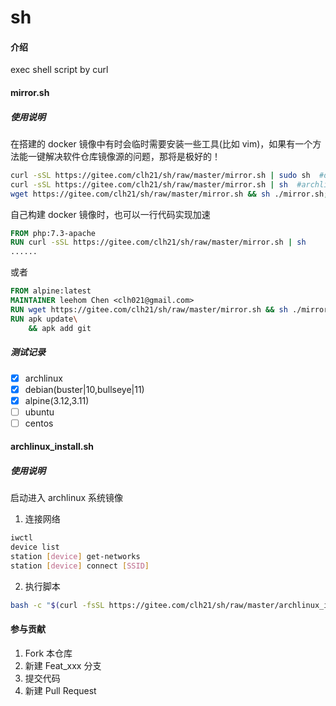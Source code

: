 # sh

#### 介绍
exec shell script by curl

#### mirror.sh

##### 使用说明
在搭建的 docker 镜像中有时会临时需要安装一些工具(比如 vim)，如果有一个方法能一键解决软件仓库镜像源的问题，那将是极好的！

```sh
curl -sSL https://gitee.com/clh21/sh/raw/master/mirror.sh | sudo sh  #debian...
curl -sSL https://gitee.com/clh21/sh/raw/master/mirror.sh | sh  #archlinux...
wget https://gitee.com/clh21/sh/raw/master/mirror.sh && sh ./mirror.sh; rm -f mirror.sh #alpine...
```
自己构建 docker 镜像时，也可以一行代码实现加速
```Dockerfile
FROM php:7.3-apache
RUN curl -sSL https://gitee.com/clh21/sh/raw/master/mirror.sh | sh
......
```
或者

```Dockerfile
FROM alpine:latest
MAINTAINER leehom Chen <clh021@gmail.com>
RUN wget https://gitee.com/clh21/sh/raw/master/mirror.sh && sh ./mirror.sh; rm -f mirror.sh
RUN apk update\
    && apk add git
```
##### 测试记录
- [x] archlinux
- [x] debian(buster|10,bullseye|11)
- [x] alpine(3.12,3.11)
- [ ] ubuntu
- [ ] centos

#### archlinux_install.sh

##### 使用说明
启动进入 archlinux 系统镜像
1. 连接网络
```sh
iwctl
device list
station [device] get-networks
station [device] connect [SSID]
```
2. 执行脚本
```sh
bash -c "$(curl -fsSL https://gitee.com/clh21/sh/raw/master/archlinux_install.sh)"
```

#### 参与贡献

1.  Fork 本仓库
2.  新建 Feat_xxx 分支
3.  提交代码
4.  新建 Pull Request